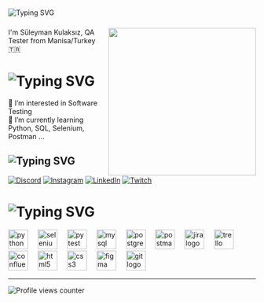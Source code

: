 ###
<img src="https://readme-typing-svg.demolab.com?font=Boogaloo&size=30&pause=1000&color=0AB124&background=FF567F00&center=true&vCenter=true&repeat=false&random=true&width=435&lines=%F0%9F%91%8BHey+there+" alt="Typing SVG" /></a>

###

<img align="right" height="300" src="https://media.giphy.com/media/v1.Y2lkPTc5MGI3NjExd3A2M2oyeno5OGpwZDlsZmQ3NzF0NWFhOTE3Mzh4N2VjeWN1MHFkYSZlcD12MV9pbnRlcm5hbF9naWZfYnlfaWQmY3Q9Zw/Vbtc9VG51NtzT1Qnv1/giphy.gif"  />

###

<p align="left">I'm Süleyman Kulaksız, QA Tester from Manisa/Turkey 🇹🇷</p>

###
# <img src="https://readme-typing-svg.demolab.com?font=Boogaloo&size=30&pause=1000&color=0AB124&background=FF567F00&random=false&width=435&lines=%F0%9F%92%AB+About+Me%3A" alt="Typing SVG" /></a>
<p align="left">👀 I’m interested in Software Testing<br>🌱 I’m currently learning Python, SQL, Selenium, Postman ...</p>

###



## <img src="https://readme-typing-svg.demolab.com?font=Boogaloo&size=30&pause=1000&color=0AB124&background=FF567F00&random=false&width=435&lines=%F0%9F%8C%90+Socials%3A" alt="Typing SVG" /></a>
[![Discord](https://img.shields.io/badge/Discord-%237289DA.svg?logo=discord&logoColor=white)](https://discord.gg/slymnn1) [![Instagram](https://img.shields.io/badge/Instagram-%23E4405F.svg?logo=Instagram&logoColor=white)](https://instagram.com/slyymn1) [![LinkedIn](https://img.shields.io/badge/LinkedIn-%230077B5.svg?logo=linkedin&logoColor=white)](https://linkedin.com/in/suleymankulaksiz) [![Twitch](https://img.shields.io/badge/Twitch-%239146FF.svg?logo=Twitch&logoColor=white)](https://twitch.tv/xaviersk_) 

# <img src="https://readme-typing-svg.demolab.com?font=Boogaloo&size=30&pause=1000&color=0AB124&background=FF567F00&random=false&width=435&lines=%F0%9F%92%BB+Tech+Stack%3A" alt="Typing SVG" /></a>

<div align="left">
  <img src="https://cdn.jsdelivr.net/gh/devicons/devicon/icons/python/python-original.svg" height="40" alt="python logo"  />
  <img width="12" />
  <img src="https://cdn.jsdelivr.net/gh/devicons/devicon/icons/selenium/selenium-original.svg" height="40" alt="selenium logo"  />
  <img width="12" />
  <img src="https://cdn.jsdelivr.net/gh/devicons/devicon/icons/pytest/pytest-original.svg" height="40" alt="pytest logo"  />
  <img width="12" />
  <img src="https://cdn.jsdelivr.net/gh/devicons/devicon/icons/mysql/mysql-original.svg" height="40" alt="mysql logo"  />
  <img width="12" />
  <img src="https://cdn.jsdelivr.net/gh/devicons/devicon/icons/postgresql/postgresql-original.svg" height="40" alt="postgresql logo"  />
  <img width="12" />
  <img src="https://cdn.simpleicons.org/postman/FF6C37" height="40" alt="postman logo"  />
  <img width="12" />
  <img src="https://cdn.simpleicons.org/jira/0052CC" height="40" alt="jira logo"  />
  <img width="12" />
  <img src="https://cdn.simpleicons.org/trello/0052CC" height="40" alt="trello logo"  />
  <img width="12" />
  <img src="https://cdn.simpleicons.org/confluence/172B4D" height="40" alt="confluence logo"  />
  <img width="12" />
  <img src="https://cdn.simpleicons.org/html5/E34F26" height="40" alt="html5 logo"  />
  <img width="12" />
  <img src="https://cdn.simpleicons.org/css3/1572B6" height="40" alt="css3 logo"  />
  <img width="12" />
  <img src="https://skillicons.dev/icons?i=figma" height="40" alt="figma logo"  />
  <img width="12" />
  <img src="https://cdn.simpleicons.org/git/F05032" height="40" alt="git logo"  />
</div>





---
![Profile views counter](https://komarev.com/ghpvc/?username=sslymn&&style=flat-square)  


<!-- Proudly created with GPRM ( https://gprm.itsvg.in ) -->